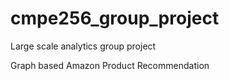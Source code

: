 # cmpe256_group_project
Large scale analytics group project



Graph based Amazon Product Recommendation
